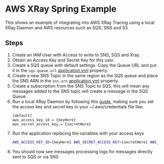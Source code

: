 # AWS XRay Spring Example
This shows an example of integrating into AWS XRay Tracing using a local XRay Daemon and AWS resources such as SQS, SNS and S3.

## Steps
1. Create an IAM User with Access to write to SNS, SQS and Xray.
1. Obtain an Access Key and Secret Key for this user.
1. Create a SQS queue with default settings. Copy the Queue URL and put it in the `sqs.queue.url` [application.yml](src/main/resources/application.yml)
property.
1. Create a new SNS Topic in the same region as the SQS queue and place the SNS ARN in the `sns.arn` [application.yml](src/main/resources/application.yml)
property.
1. Create a subscription from the SNS Topic to SQS, this will mean any messages added to the SNS topic will create a message in the SQS Queue.
1. Run a local XRay Daemon by following this [guide](https://docs.aws.amazon.com/xray/latest/devguide/xray-daemon-local.html), making sure you set the access
key and secret key in your ~/.aws/credentials file like:
    ```
    [default]
    aws_access_key_id = {keyHere}
    aws_secret_access_key = {secretHere}
    ```
1. Run the application replacing the variables with your access keys
    ```bash
    AWS_ACCESS_KEY_ID={keyHere} AWS_SECRET_ACCESS_KEY={secretHere} AWS_REGION={sqsRegionHere} gradle bootRun
    ```
1. You should now see messages processing logs for messages directly sent to SQS or via SNS
